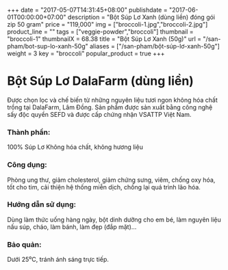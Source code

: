 +++
date = "2017-05-07T14:31:45+08:00"
publishdate = "2017-06-01T00:00:00+07:00"
description = "Bột Súp Lơ Xanh (dùng liền) đóng gói zip 50 gram"
price = "119,000"
img = ["broccoli-1.jpg","broccoli-2.jpg"]
product_line = ""
tags = ["veggie-powder","broccoli"]
thumbnail = "broccoli-1"
thumbnailX = 68.38
title = "Bột Súp Lơ Xanh (50g)"
url = "/san-pham/bot-sup-lo-xanh-50g"
aliases = ["/san-pham/bột-súp-lơ-xanh-50g"]
weight = 3
key = "broccoli"
popular_product = true
+++

# Bột Súp Lơ DalaFarm (dùng liền)
            
Được chọn lọc và chế biến từ những nguyên liệu 
tươi ngon không hóa chất trồng tại DalaFarm, Lâm Đồng. Sản phẩm được 
sản xuất bằng công nghệ sấy độc quyền SEFD và được cấp chứng nhận 
VSATTP Việt Nam.

### Thành phần: 
100% Súp Lơ
Không hóa chất, không hương liệu

### Công dụng: 
Phòng ung thư, giảm cholesterol, 
giảm chứng sưng, viêm, chống 
oxy hóa, tốt cho tim, cải thiện 
hệ thống miễn dịch, chống lại 
quá trình lão hóa.

### Hướng dẫn sử dụng:  
Dùng làm thức uống hàng ngày, 
bột dinh dưỡng cho em bé, làm 
nguyên liệu nấu súp, cháo, làm 
bánh, làm đẹp (đắp mặt)…

### Bảo quản: 
Dưới 25⁰C, tránh ánh sáng trực tiếp.
